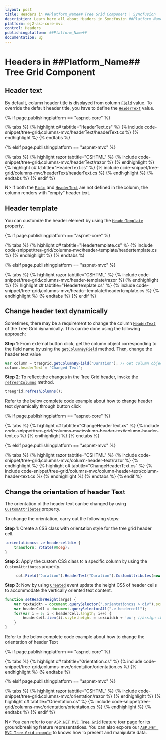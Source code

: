 ```yaml
---
layout: post
title: Headers in ##Platform_Name## Tree Grid Component | Syncfusion
description: Learn here all about Headers in Syncfusion ##Platform_Name## Tree Grid component of Syncfusion Essential JS 2 and more.
platform: ej2-asp-core-mvc
control: Headers
publishingplatform: ##Platform_Name##
documentation: ug
---
```


# Headers in ##Platform_Name## Tree Grid Component

## Header text

By default, column header title is displayed from column [`Field`](https://help.syncfusion.com/cr/aspnetcore-js2/Syncfusion.EJ2~Syncfusion.EJ2.TreeGrid.TreeGridColumn~Field.html) value. To override the default header title, you have to define the [`HeaderText`](https://help.syncfusion.com/cr/aspnetcore-js2/Syncfusion.EJ2~Syncfusion.EJ2.TreeGrid.TreeGridColumn~HeaderText.html) value.

{% if page.publishingplatform == "aspnet-core" %}

{% tabs %}
{% highlight c# tabtitle="HeaderText.cs" %}
{% include code-snippet/tree-grid/columns-mvc/headerText/headerText.cs %}
{% endhighlight %}
{% endtabs %}

{% elsif page.publishingplatform == "aspnet-mvc" %}

{% tabs %}
{% highlight razor tabtitle="CSHTML" %}
{% include code-snippet/tree-grid/columns-mvc/headerText/razor %}
{% endhighlight %}
{% highlight c# tabtitle="HeaderText.cs" %}
{% include code-snippet/tree-grid/columns-mvc/headerText/headerText.cs %}
{% endhighlight %}
{% endtabs %}
{% endif %}



N> If both the [`Field`](https://help.syncfusion.com/cr/aspnetcore-js2/Syncfusion.EJ2~Syncfusion.EJ2.TreeGrid.TreeGridColumn~Field.html) and [`HeaderText`](https://help.syncfusion.com/cr/aspnetcore-js2/Syncfusion.EJ2~Syncfusion.EJ2.TreeGrid.TreeGridColumn~HeaderText.html) are not defined in the column, the column renders with “empty” header text.

## Header template

You can customize the header element by using the [`HeaderTemplate`](https://help.syncfusion.com/cr/aspnetcore-js2/Syncfusion.EJ2~Syncfusion.EJ2.TreeGrid.TreeGridColumn~HeaderTemplate.html) property.

{% if page.publishingplatform == "aspnet-core" %}

{% tabs %}
{% highlight c# tabtitle="Headertemplate.cs" %}
{% include code-snippet/tree-grid/columns-mvc/header-template/headertemplate.cs %}
{% endhighlight %}
{% endtabs %}

{% elsif page.publishingplatform == "aspnet-mvc" %}

{% tabs %}
{% highlight razor tabtitle="CSHTML" %}
{% include code-snippet/tree-grid/columns-mvc/header-template/razor %}
{% endhighlight %}
{% highlight c# tabtitle="Headertemplate.cs" %}
{% include code-snippet/tree-grid/columns-mvc/header-template/headertemplate.cs %}
{% endhighlight %}
{% endtabs %}
{% endif %}

## Change header text dynamically

Sometimes, there may be a requirement to change the column [`HeaderText`](https://help.syncfusion.com/cr/aspnetmvc-js2/Syncfusion.EJ2.TreeGrid.TreeGridColumn.html#Syncfusion_EJ2_TreeGrid_TreeGridColumn_HeaderText) of the Tree Grid dynamically. This can be done using the following approach:

**Step 1**: From external button click, get the column object corresponding to the field name by using the [`getColumnByField`](https://ej2.syncfusion.com/documentation/api/treegrid/#getcolumnbyfield) method. Then, change the header text value.

```typescript
var column = treegrid.getColumnByField("Duration"); // Get column object.
column.headerText = 'Changed Text';

```

**Step 2**: To reflect the changes in the Tree Grid header, invoke the [`refreshColumns`](https://ej2.syncfusion.com/documentation/api/treegrid/#refreshcolumns) method.

```typescript
treegrid.refreshColumns();

```
Refer to the below complete code example about how to change header text dynamically through button click 

{% if page.publishingplatform == "aspnet-core" %}

{% tabs %}
{% highlight c# tabtitle="ChangeHeaderText.cs" %}
{% include code-snippet/tree-grid/columns-mvc/column-header-text/column-header-text.cs %}
{% endhighlight %}
{% endtabs %}

{% elsif page.publishingplatform == "aspnet-mvc" %}

{% tabs %}
{% highlight razor tabtitle="CSHTML" %}
{% include code-snippet/tree-grid/columns-mvc/column-header-text/razor %}
{% endhighlight %}
{% highlight c# tabtitle="ChangeHeaderText.cs" %}
{% include code-snippet/tree-grid/columns-mvc/column-header-text/column-header-text.cs %}
{% endhighlight %}
{% endtabs %}
{% endif %}

## Change the orientation of header Text

The orientation of the header text can be changed by using [`CustomAttributes`](https://help.syncfusion.com/cr/aspnetmvc-js2/Syncfusion.EJ2.TreeGrid.TreeGridColumn.html#Syncfusion_EJ2_TreeGrid_TreeGridColumn_CustomAttributes) property.

To change the orientation, carry out the following steps:

**Step 1**: Create a CSS class with orientation style for the tree grid header cell.

```css
.orientationcss .e-headercelldiv {
    transform: rotate(90deg);
}

```

**Step 2**: Apply the custom CSS class to a specific column by using the `CustomAttributes` property.

```typescript
     col.Field("Duration").HeaderText("Duration").CustomAttributes(new { @class = "orientationcss" }).TextAlign(TextAlign.Center).Width(90).Add();

```

**Step 3**: Now by using [`Created`](https://help.syncfusion.com/cr/aspnetmvc-js2/Syncfusion.EJ2.TreeGrid.TreeGrid.html#Syncfusion_EJ2_TreeGrid_TreeGrid_Created) event update the height CSS of header cells to accommodate the vertically oriented text content.

```typescript
function setHeaderHeight(args) {
    var textWidth = document.querySelector(".orientationcss > div").scrollWidth;//Obtain the width of the headerText content.
    var headerCell = document.querySelectorAll(".e-headercell");
    for(var i = 0; i < headerCell.length; i++) {
        headerCell.item(i).style.height = textWidth + 'px'; //Assign the obtained textWidth as the height of the headerCell.
    }
}

```
Refer to the below complete code example about how to change the orientation of header Text

{% if page.publishingplatform == "aspnet-core" %}

{% tabs %}
{% highlight c# tabtitle="Orientation.cs" %}
{% include code-snippet/tree-grid/columns-mvc/orientation/orientation.cs %}
{% endhighlight %}
{% endtabs %}

{% elsif page.publishingplatform == "aspnet-mvc" %}

{% tabs %}
{% highlight razor tabtitle="CSHTML" %}
{% include code-snippet/tree-grid/columns-mvc/orientation/razor %}
{% endhighlight %}
{% highlight c# tabtitle="Orientation.cs" %}
{% include code-snippet/tree-grid/columns-mvc/orientation/orientation.cs %}
{% endhighlight %}
{% endtabs %}
{% endif %}

N> You can refer to our [`ASP.NET MVC Tree Grid`](https://www.syncfusion.com/aspnet-mvc-ui-controls/tree-grid) feature tour page for its groundbreaking feature representations. You can also explore our [`ASP.NET MVC Tree Grid example`](https://ej2.syncfusion.com/aspnetmvc/TreeGrid/Overview#/material) to knows how to present and manipulate data.